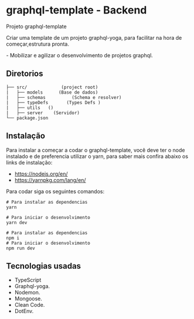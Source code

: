 # graphql-template - Backend
Projeto graphql-template 

Criar uma template de um projeto graphql-yoga, para facilitar na hora de começar,estrutura pronta.

*-* Mobilizar e agilizar o desenvolvimento de projetos graphql.

## Diretorios
```
├── src/             (project root)
|   ├── models      (Base de dados)
|   ├── schemas          (Schema e resolver)
|   ├── typeDefs       (Types Defs )
|   ├── utils   ()
|   ├── server    (Servidor)
└── package.json
```


## Instalação

Para instalar a começar a codar o graphql-template, você deve ter o node instalado e de preferencia utilizar o yarn, para saber mais confira abaixo os links de instalação:

* https://nodejs.org/en/
* https://yarnpkg.com/lang/en/

Para codar siga os seguintes comandos:

````shell script
# Para instalar as dependencias
yarn

# Para iniciar o desenvolvimento
yarn dev

# Para instalar as dependencias
npm i
# Para iniciar o desenvolvimento
npm run dev
````

## Tecnologias usadas
* TypeScript
* Graphql-yoga.
* Nodemon.
* Mongoose.
* Clean Code.
* DotEnv.

